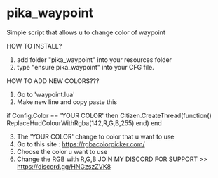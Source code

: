 # pika_waypoint
Simple script that allows u to change color of waypoint

HOW TO INSTALL?
1. add folder "pika_waypoint" into your resources folder
2. type "ensure pika_waypoint" into your CFG file.


HOW TO ADD NEW COLORS???
1. Go to 'waypoint.lua'
2. Make new line and copy paste this

if Config.Color == 'YOUR COLOR' then
    Citizen.CreateThread(function()
    	ReplaceHudColourWithRgba(142,R,G,B,255)
    end)
end

3. The 'YOUR COLOR' change to color that u want to use
4. Go to this site : https://rgbacolorpicker.com/
5. Choose the color u want to use
6. Change the RGB with R,G,B
JOIN MY DISCORD FOR SUPPORT >> https://discord.gg/HNGzszZVK8
